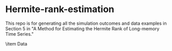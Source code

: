 # Hermite-rank-estimation

This repo is for generating all the simulation outcomes and data examples in Section 5 in "A Method for Estimating the Hermite Rank of Long-memory Time Series."

\item Data

